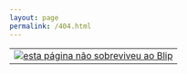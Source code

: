 ```yaml
---
layout: page
permalink: /404.html
---
```



<table class="wide">
<tr>
  <td class="center">
    <a href="https://www.jovemnerd.com.br">
        <img src="https://itxesco.github.io/assets/figuras/404.png" alt="esta página não sobreviveu ao Blip" title="Página não encontrada"/>
    </a>
  </td>

</tr>
